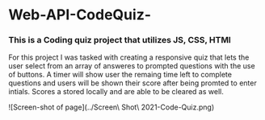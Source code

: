 # Web-API-CodeQuiz-

### This is a Coding quiz project that utilizes JS, CSS, HTMl

 For this project I was tasked with creating a responsive quiz that lets
the user select from an array of answeres to prompted questions with the use of buttons.
A timer will show user the remaing time left to complete questions and users will be shown 
their score after being promted to enter intials. Scores a stored locally and are able to be cleared as well.

![Screen-shot of page](../Screen\ Shot\ 2021-Code-Quiz.png) 
